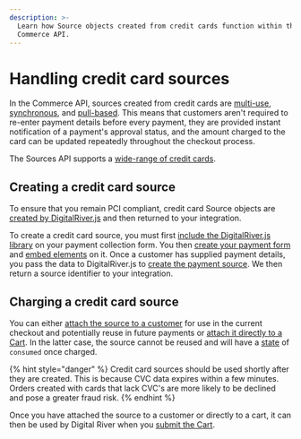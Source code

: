 ```yaml
---
description: >-
  Learn how Source objects created from credit cards function within the
  Commerce API.
---
```


# Handling credit card sources

In the Commerce API, sources created from credit cards are [multi-use](./#reusable-or-single-use), [synchronous](./#synchronous-or-asynchronous), and [pull-based](./#pull-or-push).  This means that customers aren't required to re-enter payment details before every payment, they are provided instant notification of a payment's approval status, and the amount charged to the card can be updated repeatedly throughout the checkout process. &#x20;

The Sources API supports a [wide-range of credit cards](./#payment-methods).&#x20;

## Creating a credit card source

To ensure that you remain PCI compliant, credit card Source objects are [created by DigitalRiver.js](../payments-solutions/digitalriver.js/quick-start.md#step-4-use-digitalriver-js-to-create-a-payment-source) and then returned to your integration.&#x20;

To create a credit card source, you must first [include the DigitalRiver.js library](../payments-solutions/digitalriver.js/quick-start.md#step-1-include-digitalriver-js-on-your-page) on your payment collection form. You then [create your payment form](../payments-solutions/digitalriver.js/quick-start.md#step-2-create-your-payment-form) and [embed elements](../payments-solutions/digitalriver.js/quick-start.md#step-3-create-and-embed-elements) on it. Once a customer has supplied payment details, you pass the data to DigitalRiver.js to [create the payment source](../payments-solutions/digitalriver.js/quick-start.md#step-4-use-digitalriver-js-to-create-a-payment-source). We then return a source identifier to your integration.&#x20;

## Charging a credit card source

You can either [attach the source to a customer](./#attaching-a-payment-method-to-a-customer) for use in the current checkout and potentially reuse in future payments or [attach it directly to a Cart](using-the-source-identifier.md#attaching-sources-to-a-cart). In the latter case, the source cannot be reused and will have a [state](./#source-state) of `consumed` once charged.&#x20;

{% hint style="danger" %}
Credit card sources should be used shortly after they are created. This is because CVC data expires within a few minutes. Orders created with cards that lack CVC's are more likely to be declined and pose a greater fraud risk.
{% endhint %}

Once you have attached the source to a customer or directly to a cart, it can then be used by Digital River when you [submit the Cart](https://docs.digitalriver.com/commerce-api/cart/submitting-a-cart).
